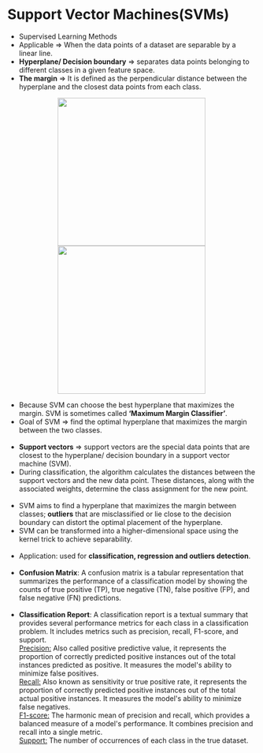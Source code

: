 # Support Vector Machines(SVMs)

* Supervised Learning Methods
* Applicable => When the data points of a dataset are separable by a linear line.
* <b>Hyperplane/ Decision boundary</b> => separates data points belonging to different classes in a given feature space. 
* <b>The margin</b> => It is defined as the perpendicular distance between the hyperplane and the closest data points from each class.

<p align="center">
    <img width="300" src="https://github.com/sharminislamshroddha/machine_learning/assets/133664253/7ce2b769-3552-4176-94fe-e213c73b6f7f">
    <img width="300" src="https://github.com/sharminislamshroddha/machine_learning/assets/133664253/cc48d6a7-cfe1-44e9-89bc-7e021dba70d2">
</p>

* Because SVM can choose the best hyperplane that maximizes the margin. SVM is sometimes called <b>‘Maximum Margin Classifier’</b>.
* Goal of SVM => find the optimal hyperplane that maximizes the margin between the two classes.<br><br>
* <b>Support vectors</b> => support vectors are the special data points that are closest to the hyperplane/ decision boundary in a support vector machine (SVM).
* During classification, the algorithm calculates the distances between the support vectors and the new data point. These distances, along with the associated weights, 
  determine the class assignment for the new point.<br><br>
* SVM aims to find a hyperplane that maximizes the margin between classes; <b>outliers</b> that are misclassified or lie close to the decision boundary
  can distort the optimal placement of the hyperplane.
* SVM can be transformed into a higher-dimensional space using the kernel trick to achieve separability.<br><br>
* Application: used for <b>classification, regression and outliers detection</b>.<br><br>
* <b>Confusion Matrix</b>: A confusion matrix is a tabular representation that summarizes the performance of a classification model by showing the counts of true positive (TP), 
  true negative (TN), false positive (FP), and false negative (FN) predictions.<br><br>
* <b>Classification Report</b>: A classification report is a textual summary that provides several performance metrics for each class in a classification problem. 
  It includes metrics such as precision, recall, F1-score, and support. 
  <br>
<ins>Precision:</ins> 
Also called positive predictive value, it represents the proportion of correctly predicted positive instances out of the total 
instances predicted as positive. It measures the model's ability to minimize false positives. <br>
<ins>Recall:</ins> Also known as sensitivity or true positive rate, it represents the proportion of correctly predicted positive instances 
out of the total actual positive instances. It measures the model's ability to minimize false negatives. <br>
<ins>F1-score:</ins> The harmonic mean of precision and recall, which provides a balanced measure of a model's performance. 
It combines precision and recall into a single metric. <br>
<ins>Support:</ins> The number of occurrences of each class in the true dataset.

